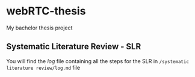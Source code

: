 # webRTC-thesis
My bachelor thesis project 

## Systematic Literature Review - SLR 
You will find the *log* file containing all the steps for the SLR 
in ```/systematic literature review/log.md``` file